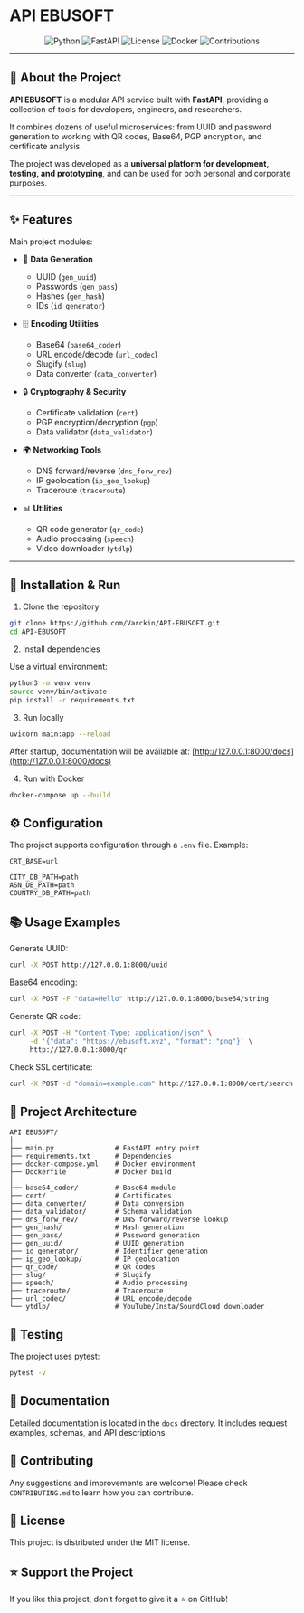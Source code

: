 # API EBUSOFT

<div align="center">

![Python](https://img.shields.io/badge/Python-3.12-blue.svg)
![FastAPI](https://img.shields.io/badge/FastAPI-0.116-green.svg)
![License](https://img.shields.io/badge/License-MIT-yellow.svg)
![Docker](https://img.shields.io/badge/Docker-Supported-blue)
![Contributions](https://img.shields.io/badge/Contributions-Welcome-brightgreen)

</div>

---

## 📌 About the Project

**API EBUSOFT** is a modular API service built with **FastAPI**, providing a collection of tools for developers, engineers, and researchers.

It combines dozens of useful microservices: from UUID and password generation to working with QR codes, Base64, PGP encryption, and certificate analysis.

The project was developed as a **universal platform for development, testing, and prototyping**, and can be used for both personal and corporate purposes.

---

## ✨ Features

Main project modules:

- 🔑 **Data Generation**
  - UUID (`gen_uuid`)
  - Passwords (`gen_pass`)
  - Hashes (`gen_hash`)
  - IDs (`id_generator`)

- 🗄 **Encoding Utilities**
  - Base64 (`base64_coder`)
  - URL encode/decode (`url_codec`)
  - Slugify (`slug`)
  - Data converter (`data_converter`)

- 🔒 **Cryptography & Security**
  - Certificate validation (`cert`)
  - PGP encryption/decryption (`pgp`)
  - Data validator (`data_validator`)

- 🌍 **Networking Tools**
  - DNS forward/reverse (`dns_forw_rev`)
  - IP geolocation (`ip_geo_lookup`)
  - Traceroute (`traceroute`)

- 📊 **Utilities**
  - QR code generator (`qr_code`)
  - Audio processing (`speech`)
  - Video downloader (`ytdlp`)

---

## 🚀 Installation & Run

1. Clone the repository

```bash
git clone https://github.com/Varckin/API-EBUSOFT.git
cd API-EBUSOFT
```

2. Install dependencies

Use a virtual environment:

```bash
python3 -m venv venv
source venv/bin/activate
pip install -r requirements.txt
```

3. Run locally

```bash
uvicorn main:app --reload
```

After startup, documentation will be available at: [http://127.0.0.1:8000/docs](http://127.0.0.1:8000/docs)

4. Run with Docker

```bash
docker-compose up --build
```

## ⚙️ Configuration

The project supports configuration through a `.env` file. Example:

```.env
CRT_BASE=url

CITY_DB_PATH=path
ASN_DB_PATH=path
COUNTRY_DB_PATH=path
```

## 📚 Usage Examples

Generate UUID:

```bash
curl -X POST http://127.0.0.1:8000/uuid
```

Base64 encoding:

```bash
curl -X POST -F "data=Hello" http://127.0.0.1:8000/base64/string
```

Generate QR code:

```bash
curl -X POST -H "Content-Type: application/json" \
     -d '{"data": "https://ebusoft.xyz", "format": "png"}' \
     http://127.0.0.1:8000/qr
```

Check SSL certificate:

```bash
curl -X POST -d "domain=example.com" http://127.0.0.1:8000/cert/search
```

## 🧩 Project Architecture

```text
API EBUSOFT/
│
├── main.py               # FastAPI entry point
├── requirements.txt      # Dependencies
├── docker-compose.yml    # Docker environment
├── Dockerfile            # Docker build
│
├── base64_coder/         # Base64 module
├── cert/                 # Certificates
├── data_converter/       # Data conversion
├── data_validator/       # Schema validation
├── dns_forw_rev/         # DNS forward/reverse lookup
├── gen_hash/             # Hash generation
├── gen_pass/             # Password generation
├── gen_uuid/             # UUID generation
├── id_generator/         # Identifier generation
├── ip_geo_lookup/        # IP geolocation
├── qr_code/              # QR codes
├── slug/                 # Slugify
├── speech/               # Audio processing
├── traceroute/           # Traceroute
├── url_codec/            # URL encode/decode
└── ytdlp/                # YouTube/Insta/SoundCloud downloader
```

## 🧪 Testing

The project uses pytest:

```bash
pytest -v
```

## 📖 Documentation

Detailed documentation is located in the `docs` directory. It includes request examples, schemas, and API descriptions.

## 🤝 Contributing

Any suggestions and improvements are welcome! Please check `CONTRIBUTING.md` to learn how you can contribute.

## 📜 License

This project is distributed under the MIT license.

## ⭐ Support the Project

If you like this project, don’t forget to give it a ⭐ on GitHub!
